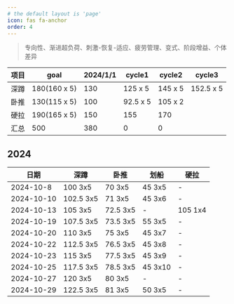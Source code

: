 ```yaml
---
# the default layout is 'page'
icon: fas fa-anchor
order: 4
---
```


> 专向性、渐进超负荷、刺激-恢复-适应、疲劳管理、变式、阶段增益、个体差异


|项目   |goal            |2024/1/1|cycle1       |cycle2      |cycle3      |
|--|--|--|--|--|--|
|深蹲   |180(160 x 5)    |130     |125 x 5      |145 x 5   |152.5 x 5 |
|卧推   |130(115 x 5)    |100     |92.5 x 5     |105 x 2     ||
|硬拉   |190(165 x 5)    |150     |155          |170         ||
|汇总   |500             |380     |0            |0           ||


## 2024

| 日期        | 深蹲       | 卧推        | 划船      | 硬拉       |
| ---------  | -------    | ------      | ------   | -------   |
| 2024-10-8  | 100 3x5    | 70 3x5      | 45 3x5   | -         |
| 2024-10-10 | 102.5 3x5  | 71 3x5      | 45 3x6   | -         |
| 2024-10-13 | 105 3x5    | 72.5 3x5    | -        | 105 1x4   |
| 2024-10-19 | 107.5 3x5  | 73.5 3x5    | 55 3x5   | -         |
| 2024-10-20 | 110 3x5    | 75 3x5      | 45 3x7   | -         |
| 2024-10-22 | 112.5 3x5  | 76.5 3x5    | 45 3x8   | -         |
| 2024-10-23 | 115 3x5    | 77.5 3x5    | 45 3x9   | -         |
| 2024-10-25 | 117.5 3x5  | 78.5 3x5    | 45 3x10  | -         |
| 2024-10-27 | 120 3x5    | 80 3x5      | -        | -         |
| 2024-10-29 | 122.5 3x5  | 81 3x5      | 50 3x5   | -         |

